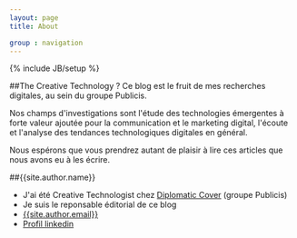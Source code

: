 ```yaml
---
layout: page
title: About

group : navigation
---
```

{% include JB/setup %}

##The Creative Technology ?
Ce blog est le fruit de mes recherches digitales, au sein du groupe Publicis.

Nos champs d'investigations sont l'étude des technologies émergentes à forte valeur ajoutée pour la communication et le marketing digital, l'écoute et l'analyse des tendances technologiques digitales en général.

Nous espérons que vous prendrez autant de plaisir à lire ces articles que nous avons eu à les écrire.

##{{site.author.name}}
- J'ai été  Creative Technologist chez [Diplomatic Cover](http://diplomatic-cover.com) (groupe Publicis) 
- Je suis le reponsable éditorial de ce blog
- [{{site.author.email}}](mailto:{{site.author.email}})
- [Profil linkedin](http://lnkd.in/6fN3Ks)